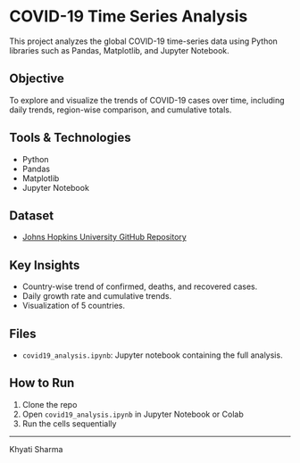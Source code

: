 # COVID-19 Time Series Analysis

This project analyzes the global COVID-19 time-series data using Python libraries such as Pandas, Matplotlib, and Jupyter Notebook.

## Objective
To explore and visualize the trends of COVID-19 cases over time, including daily trends, region-wise comparison, and cumulative totals.

## Tools & Technologies
- Python
- Pandas
- Matplotlib
- Jupyter Notebook

## Dataset
- [Johns Hopkins University GitHub Repository](https://github.com/CSSEGISandData/COVID-19)

## Key Insights
- Country-wise trend of confirmed, deaths, and recovered cases.
- Daily growth rate and cumulative trends.
- Visualization of 5 countries.

## Files
- `covid19_analysis.ipynb`: Jupyter notebook containing the full analysis.

## How to Run
1. Clone the repo
2. Open `covid19_analysis.ipynb` in Jupyter Notebook or Colab
3. Run the cells sequentially

---

Khyati Sharma
